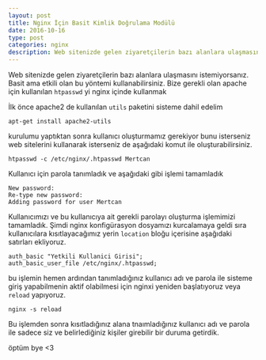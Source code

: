 ```yaml
---
layout: post
title: Nginx İçin Basit Kimlik Doğrulama Modülü
date: 2016-10-16
type: post
categories: nginx
description: Web sitenizde gelen ziyaretçilerin bazı alanlara ulaşmasını istemiyorsanız. Basit ama etkili olan bu yöntemi kullanabilirsiniz.
---
```


Web sitenizde gelen ziyaretçilerin bazı alanlara ulaşmasını istemiyorsanız. Basit ama etkili olan bu yöntemi kullanabilirsiniz. Bize gerekli olan apache için kullanılan `htpasswd` yi nginx içinde kullanmak

İlk önce apache2 de kullanılan `utils` paketini sisteme dahil edelim

```
apt-get install apache2-utils
```

kurulumu yaptıktan sonra kullanıcı oluşturmamız gerekiyor bunu isterseniz web sitelerini kullanarak isterseniz de aşağıdaki komut ile oluşturabilirsiniz.


```
htpasswd -c /etc/nginx/.htpasswd Mertcan
```

Kullanıcı için parola tanımladık ve aşağıdaki gibi işlemi tamamladık

```
New password:
Re-type new password:
Adding password for user Mertcan
```

Kullanıcımızı ve bu kullanıcıya ait gerekli parolayı oluşturma işlemimizi tamamladık. Şimdi nginx konfigürasyon dosyamızı kurcalamaya geldi sıra kullanıcılara kısıtlayacağımız yerin `location` bloğu içerisine aşağıdaki satırları ekliyoruz.

```
auth_basic "Yetkili Kullanici Girisi";
auth_basic_user_file /etc/nginx/.htpasswd;
```

bu işlemin hemen ardından tanımladığınız kullanıcı adı ve parola ile sisteme giriş yapabilmenin aktif olabilmesi için nginxi yeniden başlatıyoruz veya `reload` yapıyoruz.

```
nginx -s reload
```

Bu işlemden sonra kısıtladığınız alana tnaımladığınız kullanıcı adı ve parola ile sadece siz ve belirlediğiniz kişiler girebilir bir duruma getirdik.

öptüm bye <3
